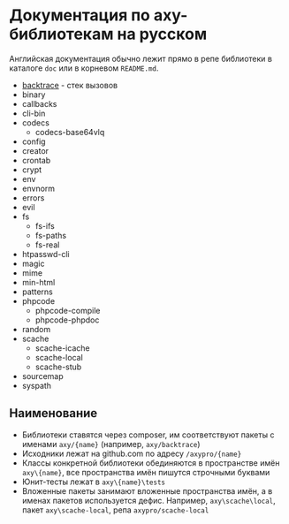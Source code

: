 # Документация по axy-библиотекам на русском

Английская документация обычно лежит прямо в репе библиотеки в каталоге `doc` или в корневом `README.md`.

* [backtrace](backtrace/README.md) - стек вызовов
* binary
* callbacks
* cli-bin
* codecs
    * codecs-base64vlq
* config
* creator
* crontab
* crypt
* env
* envnorm
* errors
* evil
* fs
    * fs-ifs
    * fs-paths
    * fs-real
* htpasswd-cli
* magic
* mime
* min-html
* patterns
* phpcode
    * phpcode-compile
    * phpcode-phpdoc    
* random
* scache
    * scache-icache
    * scache-local
    * scache-stub
* sourcemap
* syspath

## Наименование

* Библиотеки ставятся через composer, им соответствуют пакеты с именами `axy/{name}` (например, `axy/backtrace`)
* Исходники лежат на github.com по адресу `/axypro/{name}`
* Классы конкретной библиотеки обединяются в пространстве имён `axy\{name}`, все пространства имён пишутся строчными буквами
* Юнит-тесты лежат в `axy\{name}\tests` 
* Вложенные пакеты занимают вложенные пространства имён, а в именах пакетов используется дефис. 
Например, `axy\scache\local`, пакет `axy\scache-local`, репа `axypro/scache-local` 
